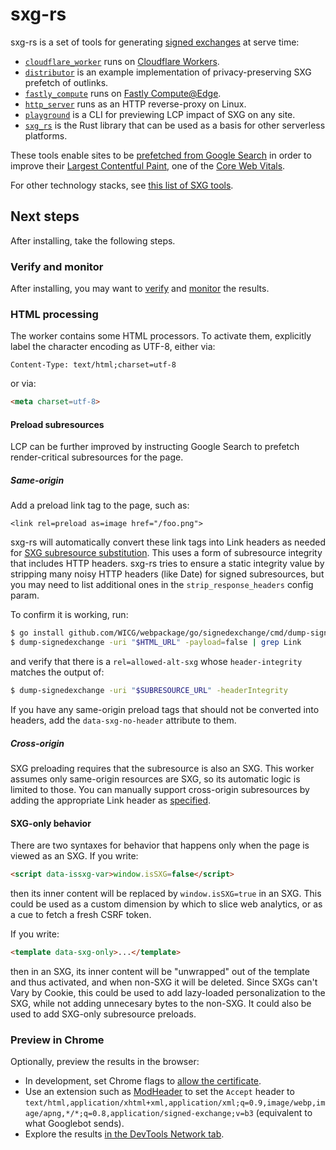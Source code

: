 <!--
Copyright 2021 Google LLC

Licensed under the Apache License, Version 2.0 (the "License");
you may not use this file except in compliance with the License.
You may obtain a copy of the License at

    https://www.apache.org/licenses/LICENSE-2.0

Unless required by applicable law or agreed to in writing, software
distributed under the License is distributed on an "AS IS" BASIS,
WITHOUT WARRANTIES OR CONDITIONS OF ANY KIND, either express or implied.
See the License for the specific language governing permissions and
limitations under the License.
-->

# sxg-rs

sxg-rs is a set of tools for generating [signed
exchanges](https://web.dev/signed-exchanges/) at serve time:

  * [`cloudflare_worker`](cloudflare_worker) runs on [Cloudflare Workers](https://workers.cloudflare.com/).
  * [`distributor`](distributor) is an example implementation of privacy-preserving SXG prefetch of outlinks.
  * [`fastly_compute`](fastly_compute) runs on [Fastly Compute@Edge](https://www.fastly.com/products/edge-compute/serverless).
  * [`http_server`](http_server) runs as an HTTP reverse-proxy on Linux.
  * [`playground`](playground) is a CLI for previewing LCP impact of SXG on any site.
  * [`sxg_rs`](sxg_rs) is the Rust library that can be used as a basis for other serverless platforms.

These tools enable sites to be [prefetched from Google
Search](https://developers.google.com/search/docs/advanced/experience/signed-exchange)
in order to improve their [Largest Contentful Paint](https://web.dev/lcp/), one
of the [Core Web Vitals](https://web.dev/vitals/).

For other technology stacks, see [this list of SXG tools](https://web.dev/signed-exchanges/#tooling).

## Next steps

After installing, take the following steps.

### Verify and monitor

After installing, you may want to
[verify](https://developers.google.com/search/docs/advanced/experience/signed-exchange#verify-sxg-setup)
and
[monitor](https://developers.google.com/search/docs/advanced/experience/signed-exchange#monitor-and-debug-sxg)
the results.

### HTML processing

The worker contains some HTML processors. To activate them, explicitly label the character encoding as UTF-8, either via:

```http
Content-Type: text/html;charset=utf-8
```

or via:

```html
<meta charset=utf-8>
```

#### Preload subresources

LCP can be further improved by instructing Google Search to prefetch
render-critical subresources for the page.

##### Same-origin

Add a preload link tag to the page, such as:

```
<link rel=preload as=image href="/foo.png">
```

sxg-rs will automatically convert these link tags into Link headers as needed for [SXG
subresource
substitution](https://github.com/WICG/webpackage/blob/main/explainers/signed-exchange-subresource-substitution.md).
This uses a form of subresource integrity that includes HTTP headers. sxg-rs
tries to ensure a static integrity value by stripping many noisy HTTP headers
(like Date) for signed subresources, but you may need to list additional ones
in the `strip_response_headers` config param.

To confirm it is working, run:

```bash
$ go install github.com/WICG/webpackage/go/signedexchange/cmd/dump-signedexchange@latest
$ dump-signedexchange -uri "$HTML_URL" -payload=false | grep Link
```

and verify that there is a `rel=allowed-alt-sxg` whose `header-integrity`
matches the output of:

```bash
$ dump-signedexchange -uri "$SUBRESOURCE_URL" -headerIntegrity
```

If you have any same-origin preload tags that should not be converted into
headers, add the `data-sxg-no-header` attribute to them.

##### Cross-origin

SXG preloading requires that the subresource is also an SXG. This worker
assumes only same-origin resources are SXG, so its automatic logic is limited
to those. You can manually support cross-origin subresources by adding the
appropriate Link header as
[specified](https://github.com/WICG/webpackage/blob/main/explainers/signed-exchange-subresource-substitution.md).

#### SXG-only behavior

There are two syntaxes for behavior that happens only when the page is viewed
as an SXG. If you write:

```html
<script data-issxg-var>window.isSXG=false</script>
```

then its inner content will be replaced by `window.isSXG=true` in an SXG. This
could be used as a custom dimension by which to slice web analytics, or as a
cue to fetch a fresh CSRF token.

If you write:

```html
<template data-sxg-only>...</template>
```

then in an SXG, its inner content will be "unwrapped" out of the template and
thus activated, and when non-SXG it will be deleted. Since SXGs can't Vary by
Cookie, this could be used to add lazy-loaded personalization to the SXG, while
not adding unnecesary bytes to the non-SXG. It could also be used to add
SXG-only subresource preloads.

### Preview in Chrome

Optionally, preview the results in the browser:

 - In development, set Chrome flags to [allow the
   certificate](https://github.com/google/webpackager/tree/main/cmd/webpkgserver#testing-with-self-signed--invalid-certificates).
 - Use an extension such as
   [ModHeader](https://chrome.google.com/webstore/detail/modheader/idgpnmonknjnojddfkpgkljpfnnfcklj)
   to set the `Accept` header to
   `text/html,application/xhtml+xml,application/xml;q=0.9,image/webp,image/apng,*/*;q=0.8,application/signed-exchange;v=b3`
   (equivalent to what Googlebot sends).
 - Explore the results [in the DevTools Network tab](https://web.dev/signed-exchanges/#debugging).
